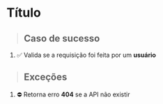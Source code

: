 # Título

> ## Caso de sucesso

1. ✅ Valida se a requisição foi feita por um **usuário**


> ## Exceções

1. ⛔️ Retorna erro **404** se a API não existir